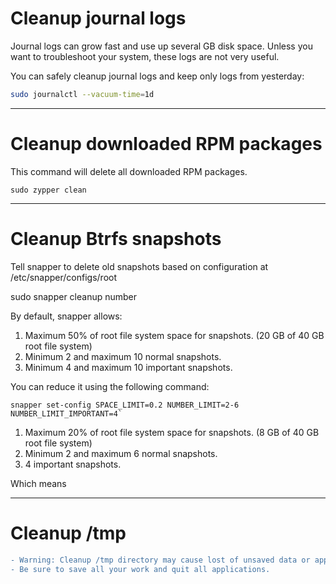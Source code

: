 # Cleanup journal logs

Journal logs can grow fast and use up several GB disk space. Unless you want to troubleshoot your system, these logs are not very useful.

You can safely cleanup journal logs and keep only logs from yesterday: 

```bash
sudo journalctl --vacuum-time=1d
```

------------------------------------------------------------------------
# Cleanup downloaded RPM packages

This command will delete all downloaded RPM packages.

```bas
sudo zypper clean
```

-----------------------------------------------------------------------

# Cleanup Btrfs snapshots

Tell snapper to delete old snapshots based on configuration at /etc/snapper/configs/root

sudo snapper cleanup number

By default, snapper allows:

  1.  Maximum 50% of root file system space for snapshots. (20 GB of 40 GB root file system)
  2.  Minimum 2 and maximum 10 normal snapshots.
  3.  Minimum 4 and maximum 10 important snapshots.

You can reduce it using the following command:

```
snapper set-config SPACE_LIMIT=0.2 NUMBER_LIMIT=2-6 NUMBER_LIMIT_IMPORTANT=4`
```

  1.  Maximum 20% of root file system space for snapshots. (8 GB of 40 GB root file system)
  2.  Minimum 2 and maximum 6 normal snapshots.
  3.  4 important snapshots.

Which means 

-----------------------------------------------------------------------

# Cleanup /tmp

```diff
- Warning: Cleanup /tmp directory may cause lost of unsaved data or application crashes. 
- Be sure to save all your work and quit all applications.
```
























